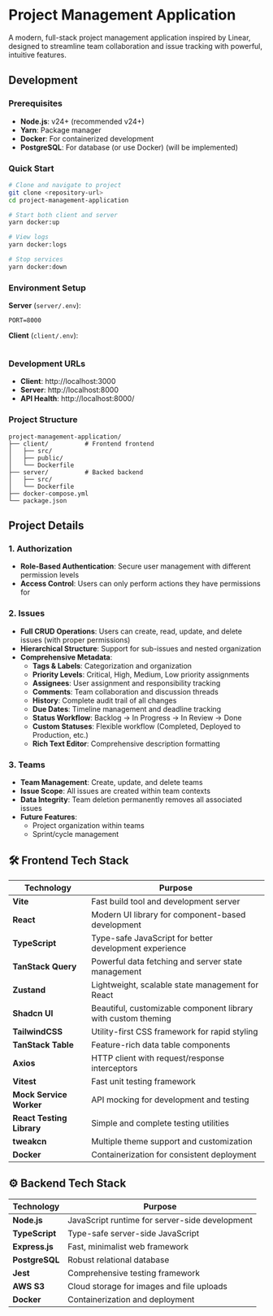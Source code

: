 # Project Management Application

A modern, full-stack project management application inspired by Linear, designed to streamline team collaboration and issue tracking with powerful, intuitive features.

## Development

### Prerequisites

- **Node.js**: v24+ (recommended v24+)
- **Yarn**: Package manager
- **Docker**: For containerized development
- **PostgreSQL**: For database (or use Docker) (will be implemented)

### Quick Start

```bash
# Clone and navigate to project
git clone <repository-url>
cd project-management-application

# Start both client and server
yarn docker:up

# View logs
yarn docker:logs

# Stop services
yarn docker:down
```

### Environment Setup

**Server** (`server/.env`):

```env
PORT=8000
```

**Client** (`client/.env`):

```env

```

### Development URLs

- **Client**: http://localhost:3000
- **Server**: http://localhost:8000
- **API Health**: http://localhost:8000/

### Project Structure

```
project-management-application/
├── client/          # Frontend frontend
│   ├── src/
│   ├── public/
│   └── Dockerfile
├── server/          # Backed backend
│   ├── src/
│   └── Dockerfile
├── docker-compose.yml
└── package.json
```

## Project Details

### 1. **Authorization**

- **Role-Based Authentication**: Secure user management with different permission levels
- **Access Control**: Users can only perform actions they have permissions for

### 2. **Issues**

- **Full CRUD Operations**: Users can create, read, update, and delete issues (with proper permissions)
- **Hierarchical Structure**: Support for sub-issues and nested organization
- **Comprehensive Metadata**:
  - **Tags & Labels**: Categorization and organization
  - **Priority Levels**: Critical, High, Medium, Low priority assignments
  - **Assignees**: User assignment and responsibility tracking
  - **Comments**: Team collaboration and discussion threads
  - **History**: Complete audit trail of all changes
  - **Due Dates**: Timeline management and deadline tracking
  - **Status Workflow**: Backlog → In Progress → In Review → Done
  - **Custom Statuses**: Flexible workflow (Completed, Deployed to Production, etc.)
  - **Rich Text Editor**: Comprehensive description formatting

### 3. **Teams**

- **Team Management**: Create, update, and delete teams
- **Issue Scope**: All issues are created within team contexts
- **Data Integrity**: Team deletion permanently removes all associated issues
- **Future Features**:
  - Project organization within teams
  - Sprint/cycle management

## 🛠️ Frontend Tech Stack

| Technology                | Purpose                                                       |
| ------------------------- | ------------------------------------------------------------- |
| **Vite**                  | Fast build tool and development server                        |
| **React**                 | Modern UI library for component-based development             |
| **TypeScript**            | Type-safe JavaScript for better development experience        |
| **TanStack Query**        | Powerful data fetching and server state management            |
| **Zustand**               | Lightweight, scalable state management for React              |
| **Shadcn UI**             | Beautiful, customizable component library with custom theming |
| **TailwindCSS**           | Utility-first CSS framework for rapid styling                 |
| **TanStack Table**        | Feature-rich data table components                            |
| **Axios**                 | HTTP client with request/response interceptors                |
| **Vitest**                | Fast unit testing framework                                   |
| **Mock Service Worker**   | API mocking for development and testing                       |
| **React Testing Library** | Simple and complete testing utilities                         |
| **tweakcn**               | Multiple theme support and customization                      |
| **Docker**                | Containerization for consistent deployment                    |

## ⚙️ Backend Tech Stack

| Technology     | Purpose                                        |
| -------------- | ---------------------------------------------- |
| **Node.js**    | JavaScript runtime for server-side development |
| **TypeScript** | Type-safe server-side JavaScript               |
| **Express.js** | Fast, minimalist web framework                 |
| **PostgreSQL** | Robust relational database                     |
| **Jest**       | Comprehensive testing framework                |
| **AWS S3**     | Cloud storage for images and file uploads      |
| **Docker**     | Containerization and deployment                |
